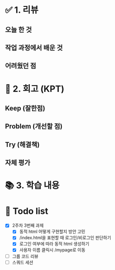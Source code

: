 # ✅ 1. 리뷰
## 오늘 한 것

## 작업 과정에서 배운 것

## 어려웠던 점


# 🤔 2. 회고 (KPT)
## Keep (잘한점)

## Problem (개선할 점)

## Try (해결책)

## 자체 평가

# 📚 3. 학습 내용

# 💁‍ Todo list
- [x] 2주차 3번째 과제
    - [x] 동적 html 어떻게 구현할지 방안 고민
    - [x] /index.html을 표현할 때 로그인/비로그인 판단하기
    - [x] 로그인 여부에 따라 동적 html 생성하기
    - [x] 사용자 이름 클릭시 /mypage로 이동
- [ ] 그룹 코드 리뷰
- [ ] 스쿼드 세션